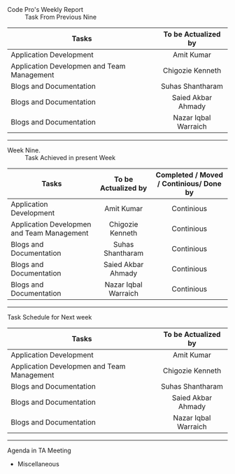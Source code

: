 <dl>
  <dt>Code Pro's Weekly Report</dt>
  <dd> Task From Previous Nine</dd>
</dl>


| Tasks        | To be  Actualized by | 
| ------------- |:-------------:|
| Application Development | Amit Kumar|
| Application Developmen and Team Management |Chigozie Kenneth |
| Blogs and Documentation | Suhas Shantharam |
| Blogs and Documentation| Saied Akbar Ahmady | 
| Blogs and Documentation | Nazar Iqbal Warraich | 






****





<dl>
  <dt> Week Nine.</dt>
  <dd> Task Achieved in present Week </dd>
</dl>




| Tasks        | To be  Actualized by |   Completed / Moved / Continious/ Done by|
| ------------- |:-------------:|:-------------:|
| Application Development | Amit Kumar| Continious|
| Application Developmen and Team Management |Chigozie Kenneth |Continious|
| Blogs and Documentation | Suhas Shantharam |Continious|
| Blogs and Documentation| Saied Akbar Ahmady | Continious|
| Blogs and Documentation | Nazar Iqbal Warraich |Continious|



*****



<dl>
  <dt>Task Schedule for Next week</dt>
</dl>


| Tasks        | To be  Actualized by | 
| ------------- |:-------------:|
| Application Development | Amit Kumar|
| Application Developmen and Team Management |Chigozie Kenneth |
| Blogs and Documentation | Suhas Shantharam |
| Blogs and Documentation| Saied Akbar Ahmady | 
| Blogs and Documentation | Nazar Iqbal Warraich | 

***



<dl>
  <dt>Agenda in  TA  Meeting</dt>
</dl>

* Miscellaneous 
